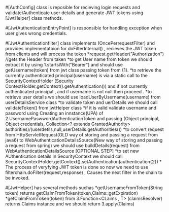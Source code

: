 #[AuthConfig] class is reposible for recieving login requests and validate/Authenticate user details and generate JWT tokens using [JwtHelper] class methods.


#[JwtAuthenticationEntryPoint] is responsible for handling exception when user gives wrong credentials.


#[JwtAuthenticationfilter] class implements (OncePerrequestFilter) and provides implementatoion for doFilterInternal() , recieves the JWT token from clients and will process the token 
       *request.getHeader("Authorization") //gets the Header from taken
       *to get User name from token we should extract it by using 1.startsWith("Bearer") and should use getUsername(token) from jwt class passing token from {1}.
       *to retrieve the currently authenticated principal(username) is via a static call to the SecurityContextHolder (Security ContextHolder.getContext().getAuthentication()) and if not currently                     authenticated principal , and if username is not null then proceed .
       *to retrieve user details we should use loadUserByUsername(username) from userDetailsService class 
       *to validate token and uerDetails we should call validateToken() from jwtHelper class
       *if it is valid validate username and password using Creating an innstance(UPA) of 2.UsernamePaswwordAuthenticationToken and passing (Object principal, Object credentials, Collection<? 	            extends GrantedAuthority> authorities)/(userdetils,null,userDetails.getAuthorities())
       *to convert request from HttpServletRequest(OLD way of storing and passing a request from java6) to WebAuthenticationDetailsSource(New way of storing and passing a request from spring)  we 
       should use buildDetails(request) from  WebAuthenticationDetailsSource [OPTIONAL STEP]
       *to set new AUthentication details in SecurityContext we should call SecurityContextHolder.getContext().setAuthentication(authentication{2})
       * The process of veryfying JWT token is done so now we need to use filterchain.doFilter(request,response) , Causes the next filter in the chain to be invoked.

       
#[JwtHelper] has several methods suchas 
	*getUsernameFromToken(String token) returns getClaimFromToken(token,Claims::getExpiration)
 	*getClaimFromToken(token) from 3.Function<CLaims , T> (claimsResolver) returns Claims instance and we should return 3.apply(Claims)




 
		 		
       
       
